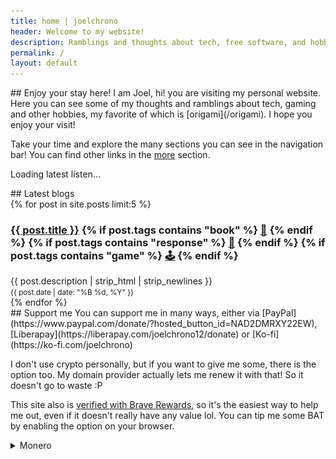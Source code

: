 ```yaml
---
title: home | joelchrono
header: Welcome to my website!
description: Ramblings and thoughts about tech, free software, and hobbies of my life, shared bit by bit.
permalink: /
layout: default
---
```



<article markdown="1">
## Enjoy your stay here!
I am Joel, hi! you are visiting my personal website. Here you can see some of
my thoughts and ramblings about tech, gaming and other hobbies, my favorite of
which is [origami](/origami). I hope you enjoy your visit!

Take your time and explore the many sections you can see in the navigation bar!
You can find other links in the [more](/more) section.
</article>

<!-- Place this where you want the latest song info to show -->
<!-- Place this where you want the latest song info to show -->
<div id="latest-listen">
  <p>Loading latest listen...</p>
</div>

<script>
  async function getLatestListen(username) {
    const url = `https://api.listenbrainz.org/1/user/${username}/listens?count=1`;
    const container = document.getElementById('latest-listen');

    try {
      const response = await fetch(url);
      const data = await response.json();
      
      console.log(data); // Log the raw JSON to check its structure

      if (data.payload && data.payload.listens && data.payload.listens.length > 0) {
        const listen = data.payload.listens[0];
        const track = listen.track_metadata.track_name;
        const artist = listen.track_metadata.artist_name;
        const albumArt = listen.track_metadata.album_art_url;
        const listenedAt = new Date(listen.listened_at * 1000); // Convert timestamp
        const dateFormatted = listenedAt.toLocaleString();

        // Build the content in the format similar to your bash script
        container.innerHTML = `
          <div><b>Last listened track:</b></br>
          <i>${track}</i> by <i>${artist}</i>. <br>${dateFormatted}</div>
        `;
        if (albumArt) {
        container.innerHTML += `<p><strong>Album Art:</strong></p>
        <img src="${albumArt}" alt="Album Art" style="width: 100px; height: 100px; border-radius: 8px; border: 2px solid #ddd;">
        `
        }
        else{

        }
      } else {
        container.innerHTML = `<p>No recent listens found.</p>`;
      }
    } catch (error) {
      console.error("Error fetching listen:", error);
      container.innerHTML = `<p>Failed to load latest listen.</p>`;
    }
  }

  // Replace this with your actual ListenBrainz username
  getLatestListen("joel76");
</script>



<article markdown="1">
## Latest blogs
<div class="flex-container">
{% for post in site.posts limit:5 %}
<article>
  <h3 class="post">
  <a href="{{ post.url }}">{{ post.title }}</a>
{% if post.tags contains "book" %}
<a href="/more/tags/book">📖</a>
{% endif %}
{% if post.tags contains "response" %}
<a href="/more/tags/response">💬</a>
{% endif %}
{% if post.tags contains "game" %}
<a href="/more/tags/game">🕹</a>
{% endif %}
  </h3>
  <div class="blog-description">{{ post.description | strip_html | strip_newlines }}</div>
  <small>{{ post.date | date: "%B %d, %Y" }}</small>
</article>
{% endfor %} 
</div>
</article>

<article markdown="1" >
## Support me
You can support me in many ways, either via [PayPal](https://www.paypal.com/donate/?hosted_button_id=NAD2DMRXY22EW), [Liberapay](https://liberapay.com/joelchrono12/donate) or [Ko-fi](https://ko-fi.com/joelchrono)

I don't use crypto personally, but if you want to give me some, there is the option too. My domain provider actually lets me renew it with that! So it doesn't go to waste :P

This site also is [verified with Brave Rewards](https://brave.com/), so it's the easiest way to help me out, even if it doesn't really have any value lol. You can tip me some BAT by enabling the option on your browser.

<details>
<summary>Monero</summary>
I only use <b>Monero</b> since at least its something anonymous and privacy respecting!
<pre>
45Y7FRc1SfrB8YsoJKnoWqTxRaLdFRghaB5EvVaLhs3BMmr3mT5jsooKVVefyF6m4Hg3CyM24q7Ck6TrnbhWmmEMLVJmc1e
</pre>
<div style="display: flex;justify-content: center">
<img alt="45Y7FRc1SfrB8YsoJKnoWqTxRaLdFRghaB5EvVaLhs3BMmr3mT5jsooKVVefyF6m4Hg3CyM24q7Ck6TrnbhWmmEMLVJmc1e" src="./assets/img/test.png"/>
</div>
</details>
</article>
